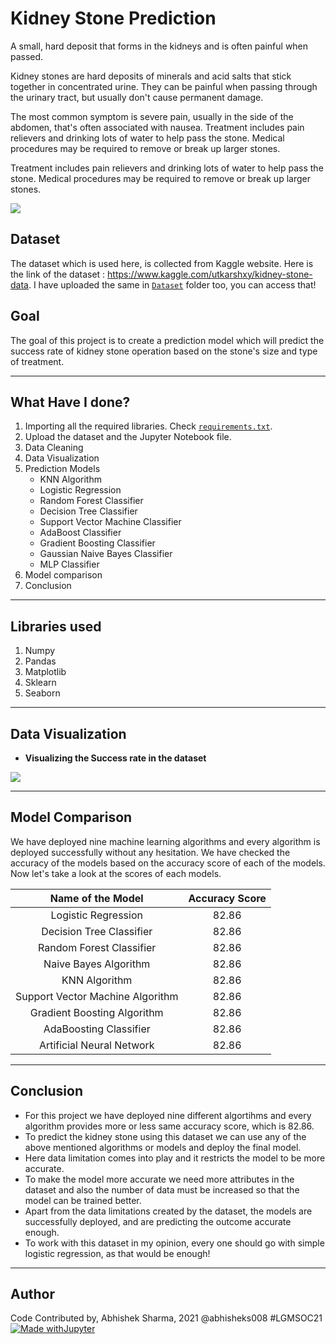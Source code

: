 # Kidney Stone Prediction
A small, hard deposit that forms in the kidneys and is often painful when passed.

Kidney stones are hard deposits of minerals and acid salts that stick together in concentrated urine. They can be painful when passing through the urinary tract, but usually don't cause permanent damage.

The most common symptom is severe pain, usually in the side of the abdomen, that's often associated with nausea.
Treatment includes pain relievers and drinking lots of water to help pass the stone. Medical procedures may be required to remove or break up larger stones.

Treatment includes pain relievers and drinking lots of water to help pass the stone. Medical procedures may be required to remove or break up larger stones.

![](https://github.com/abhisheks008/ML-ProjectKart/blob/patch-41/Kidney%20Stone%20Prediction/Images/kid1.jpg)

## Dataset
The dataset which is used here, is collected from Kaggle website. Here is the link of the dataset : https://www.kaggle.com/utkarshxy/kidney-stone-data. I have uploaded the same in [`Dataset`](https://github.com/abhisheks008/ML-ProjectKart/tree/patch-41/Kidney%20Stone%20Prediction/Dataset) folder too, you can access that!

## Goal
The goal of this project is to create a prediction model which will predict the success rate of kidney stone operation based on the stone's size and type of treatment.
************************************************************

## What Have I done?
1. Importing all the required libraries. Check [`requirements.txt`](https://github.com/abhisheks008/ML-ProjectKart/blob/patch-41/Kidney%20Stone%20Prediction/requirements.txt).
2. Upload the dataset and the Jupyter Notebook file.
3. Data Cleaning
4. Data Visualization
5. Prediction Models
    - KNN Algorithm
    - Logistic Regression
    - Random Forest Classifier
    - Decision Tree Classifier
    - Support Vector Machine Classifier
    - AdaBoost Classifier
    - Gradient Boosting Classifier
    - Gaussian Naive Bayes Classifier
    - MLP Classifier
6. Model comparison
7. Conclusion

******************************************************************
## Libraries used
1. Numpy
2. Pandas
3. Matplotlib
4. Sklearn
5. Seaborn

**********************************
## Data Visualization
- **Visualizing the Success rate in the dataset**

![](https://github.com/abhisheks008/ML-ProjectKart/blob/patch-41/Kidney%20Stone%20Prediction/Images/kid2.png)
***********************************
## Model Comparison
We have deployed nine machine learning algorithms and every algorithm is deployed successfully without any hesitation. We have checked the accuracy of the models based on the accuracy score of each of the models. Now let's take a look at the scores of each models.

|Name of the Model|Accuracy Score|
|:---:|:---:|
|Logistic Regression|82.86|
|Decision Tree Classifier|82.86|
|Random Forest Classifier|82.86|
|Naive Bayes Algorithm|82.86|
|KNN Algorithm|82.86|
|Support Vector Machine Algorithm|82.86|
|Gradient Boosting Algorithm|82.86|
|AdaBoosting Classifier|82.86|
|Artificial Neural Network|82.86|

***************************************
## Conclusion
* For this project we have deployed nine different algortihms and every algorithm provides more or less same accuracy score, which is 82.86.
* To predict the kidney stone using this dataset we can use any of the above mentioned algorithms or models and deploy the final model.
* Here data limitation comes into play and it restricts the model to be more accurate.
* To make the model more accurate we need more attributes in the dataset and also the number of data must be increased so that the model can be trained better.
* Apart from the data limitations created by the dataset, the models are successfully deployed, and are predicting the outcome accurate enough.
* To work with this dataset in my opinion, every one should go with simple logistic regression, as that would be enough!
******************************************
## Author
Code Contributed by, Abhishek Sharma, 2021 @abhisheks008 #LGMSOC21
[![Made withJupyter](https://img.shields.io/badge/Made%20with-Jupyter-orange?style=for-the-badge&logo=Jupyter)](https://jupyter.org/try)

